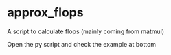 # approx_flops
A script to calculate flops (mainly coming from matmul)

Open the py script and check the example at bottom
